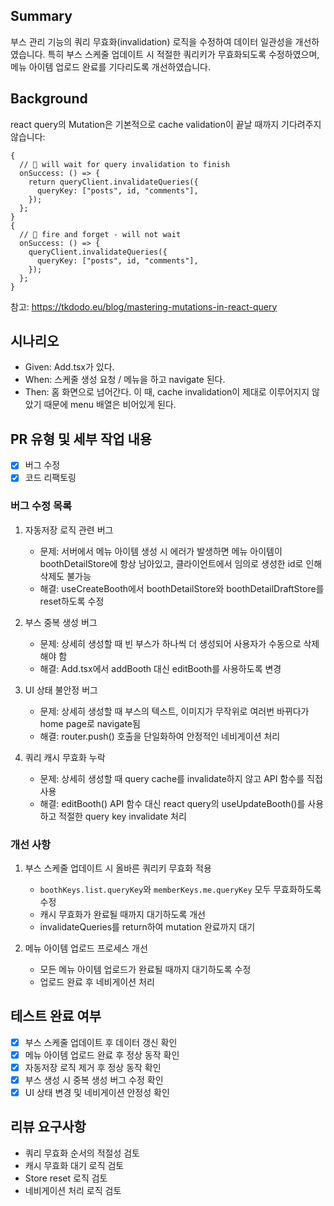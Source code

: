 ## Summary

부스 관리 기능의 쿼리 무효화(invalidation) 로직을 수정하여 데이터 일관성을 개선하였습니다. 특히 부스 스케줄 업데이트 시 적절한 쿼리키가 무효화되도록 수정하였으며, 메뉴 아이템 업로드 완료를 기다리도록 개선하였습니다.

## Background

react query의 Mutation은 기본적으로 cache validation이 끝날 때까지 기다려주지 않습니다:

```tsx
{
  // 🎉 will wait for query invalidation to finish
  onSuccess: () => {
    return queryClient.invalidateQueries({
      queryKey: ["posts", id, "comments"],
    });
  };
}
{
  // 🚀 fire and forget - will not wait
  onSuccess: () => {
    queryClient.invalidateQueries({
      queryKey: ["posts", id, "comments"],
    });
  };
}
```

참고: https://tkdodo.eu/blog/mastering-mutations-in-react-query

## 시나리오

- Given: Add.tsx가 있다.
- When: 스케줄 생성 요청 / 메뉴을 하고 navigate 된다.
- Then: 홈 화면으로 넘어간다. 이 때, cache invalidation이 제대로 이루어지지 않았기 때문에 menu 배열은 비어있게 된다.

## PR 유형 및 세부 작업 내용

- [x] 버그 수정
- [x] 코드 리팩토링

### 버그 수정 목록

1. 자동저장 로직 관련 버그

   - 문제: 서버에서 메뉴 아이템 생성 시 에러가 발생하면 메뉴 아이템이 boothDetailStore에 항상 남아있고, 클라이언트에서 임의로 생성한 id로 인해 삭제도 불가능
   - 해결: useCreateBooth에서 boothDetailStore와 boothDetailDraftStore를 reset하도록 수정

2. 부스 중복 생성 버그

   - 문제: 상세히 생성할 때 빈 부스가 하나씩 더 생성되어 사용자가 수동으로 삭제해야 함
   - 해결: Add.tsx에서 addBooth 대신 editBooth를 사용하도록 변경

3. UI 상태 불안정 버그

   - 문제: 상세히 생성할 때 부스의 텍스트, 이미지가 무작위로 여러번 바뀌다가 home page로 navigate됨
   - 해결: router.push() 호출을 단일화하여 안정적인 네비게이션 처리

4. 쿼리 캐시 무효화 누락
   - 문제: 상세히 생성할 때 query cache를 invalidate하지 않고 API 함수를 직접 사용
   - 해결: editBooth() API 함수 대신 react query의 useUpdateBooth()를 사용하고 적절한 query key invalidate 처리

### 개선 사항

1. 부스 스케줄 업데이트 시 올바른 쿼리키 무효화 적용

   - `boothKeys.list.queryKey`와 `memberKeys.me.queryKey` 모두 무효화하도록 수정
   - 캐시 무효화가 완료될 때까지 대기하도록 개선
   - invalidateQueries를 return하여 mutation 완료까지 대기

2. 메뉴 아이템 업로드 프로세스 개선
   - 모든 메뉴 아이템 업로드가 완료될 때까지 대기하도록 수정
   - 업로드 완료 후 네비게이션 처리

## 테스트 완료 여부

- [x] 부스 스케줄 업데이트 후 데이터 갱신 확인
- [x] 메뉴 아이템 업로드 완료 후 정상 동작 확인
- [x] 자동저장 로직 제거 후 정상 동작 확인
- [x] 부스 생성 시 중복 생성 버그 수정 확인
- [x] UI 상태 변경 및 네비게이션 안정성 확인

## 리뷰 요구사항

- 쿼리 무효화 순서의 적절성 검토
- 캐시 무효화 대기 로직 검토
- Store reset 로직 검토
- 네비게이션 처리 로직 검토
